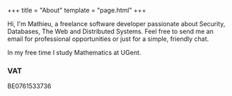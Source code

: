 +++
title = "About"
template = "page.html"
+++

Hi, I'm Mathieu, a freelance software developer passionate about Security, Databases, The Web and
Distributed Systems. Feel free to send me an email for professional opportunities or just for a
simple, friendly chat.

In my free time I study Mathematics at UGent.

### VAT
BE0761533736
